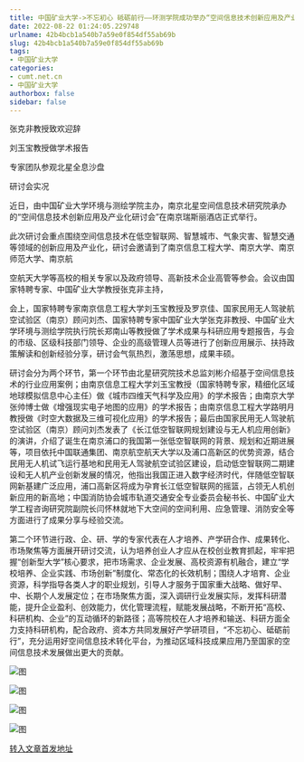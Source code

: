 ```yaml
---
title: 中国矿业大学->不忘初心 砥砺前行——环测学院成功举办“空间信息技术创新应用及产业化研讨会” | cumt.net.cn
date: 2022-08-22 01:24:05.229748
urlname: 42b4bcb1a540b7a59e0f854df55ab69b
slug: 42b4bcb1a540b7a59e0f854df55ab69b
tags: 
- 中国矿业大学
categories:
- cumt.net.cn
- 中国矿业大学
authorbox: false
sidebar: false
---
```

张克非教授致欢迎辞  

刘玉宝教授做学术报告

专家团队参观北星全息沙盘  

研讨会实况  

近日，由中国矿业大学环境与测绘学院主办，南京北星空间信息技术研究院承办的“空间信息技术创新应用及产业化研讨会”在南京瑞斯丽酒店正式举行。

此次研讨会重点围绕空间信息技术在低空智联网、智慧城市、气象灾害、智慧交通等领域的创新应用及产业化，研讨会邀请到了南京信息工程大学、南京大学、南京师范大学、南京航
<!--more-->
空航天大学等高校的相关专家以及政府领导、高新技术企业高管等参会。会议由国家特聘专家、中国矿业大学教授张克非主持，

会上，国家特聘专家南京信息工程大学刘玉宝教授及罗京佳、国家民用无人驾驶航空试验区（南京）顾问刘杰、国家特聘专家中国矿业大学张克非教授、中国矿业大学环境与测绘学院执行院长郑南山等教授做了学术成果与科研应用专题报告，与会的市级、区级科技部门领导、企业的高级管理人员等进行了创新应用展示、扶持政策解读和创新经验分享，研讨会气氛热烈，激荡思想，成果丰硕。

研讨会分为两个环节，第一个环节由北星研究院技术总监刘彬介绍基于空间信息技术的行业应用案例；由南京信息工程大学刘玉宝教授（国家特聘专家，精细化区域地球模拟信息中心主任）做《城市四维天气科学及应用》的学术报告；由南京大学张帅博士做《增强现实电子地图的应用》的学术报告；由南京信息工程大学路明月教授做《时空大数据及三维可视化应用》的学术报告；最后由国家民用无人驾驶航空试验区（南京）顾问刘杰发表了《长江低空智联网规划建设与无人机应用创新》的演讲，介绍了诞生在南京浦口的我国第一张低空智联网的背景、规划和近期进展等，项目依托中国联通集团、南京航空航天大学以及浦口高新区的优势资源，结合民用无人机试飞运行基地和民用无人驾驶航空试验区建设，启动低空智联网二期建设和无人机产业创新发展的情况，他指出我国正进入数字经济时代，伴随低空智联网新基建广泛应用，浦口高新区将成为孕育长江低空智联网的摇篮，占领无人机创新应用的新高地；中国消防协会城市轨道交通安全专业委员会秘书长、中国矿业大学工程咨询研究院副院长闫怀林就地下大空间的空间利用、应急管理、消防安全等方面进行了成果分享与经验交流。

第二个环节进行政、企、研、学的专家代表在人才培养、产学研合作、成果转化、市场聚焦等方面展开研讨交流，认为培养创业人才应从在校创业教育抓起，牢牢把握“创新型大学”核心要求，把市场需求、企业发展、高校资源有机融合，建立“学校培养、企业实践、市场创新”制度化、常态化的长效机制；围绕人才培育、企业资源，科学指导各类人才的职业规划，引导人才服务于国家重大战略、做好早、中、长期个人发展定位；在市场聚焦方面，深入调研行业发展实际，发挥科研潜能，提升企业盈利、创效能力，优化管理流程，赋能发展战略，不断开拓“高校、科研机构、企业”的互动循环的新路径；高等院校在人才培养和输送、科研方面全力支持科研机构，配合政府、资本方共同发展好产学研项目，“不忘初心、砥砺前行”，充分运用好空间信息技术转化平台，为推动区域科技成果应用乃至国家的空间信息技术发展做出更大的贡献。

![图](http://xwzx.cumt.edu.cn/_upload/article/images/a9/24/1d9cdb2c47df88d1fac7afafc795/462faefa-1663-4ca9-b4cd-98c0d90fdd0b.jpg)

![图](http://xwzx.cumt.edu.cn/_upload/article/images/a9/24/1d9cdb2c47df88d1fac7afafc795/669db79d-5e20-46f3-9c1f-f1b986a4f0db.jpg)

![图](http://xwzx.cumt.edu.cn/_upload/article/images/a9/24/1d9cdb2c47df88d1fac7afafc795/47a49d57-3933-480a-b8b5-2de47bed789c.jpg)

![图](http://xwzx.cumt.edu.cn/_upload/article/images/a9/24/1d9cdb2c47df88d1fac7afafc795/53e440fa-deb2-4a38-9769-d5c9d481e82e.jpg)

[转入文章首发地址](http://xwzx.cumt.edu.cn/a1/18/c523a631064/page.htm)